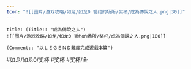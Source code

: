 ```yaml
---
Icon: "![[图片/游戏攻略/如龙/如龙0 誓约的场所/奖杯/成為傳說之人.png|30]]"
---
```

```ad-common-gold-trophy
title: (Title:: "成為傳說之人")
![[图片/游戏攻略/如龙/如龙0 誓约的场所/奖杯/成為傳說之人.png|100]]

(Comment:: "以ＬＥＧＥＮＤ難度完成遊戲本篇")
```

#如龙/如龙0/奖杯 #奖杯 #奖杯/金
